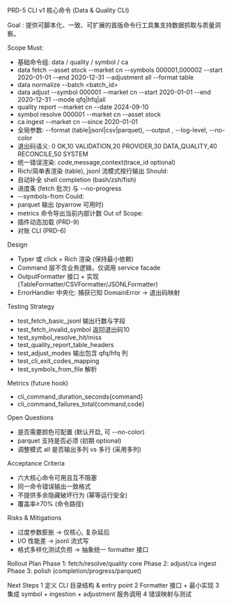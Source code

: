 PRD-5 CLI v1 核心命令 (Data & Quality CLI)

Goal
: 提供可脚本化、一致、可扩展的首版命令行工具集支持数据抓取与质量洞察。

Scope
Must:
- 基础命令组: data / quality / symbol / ca
- data fetch --asset stock --market cn --symbols 000001,000002 --start 2020-01-01 --end 2020-12-31 --adjustment all --format table
- data normalize --batch <batch_id>
- data adjust --symbol 000001 --market cn --start 2020-01-01 --end 2020-12-31 --mode qfq|hfq|all
- quality report --market cn --date 2024-09-10
- symbol resolve 000001 --market cn --asset stock
- ca ingest --market cn --since 2020-01-01
- 全局参数: --format (table|jsonl|csv|parquet), --output <path>, --log-level, --no-color
- 退出码语义: 0 OK,10 VALIDATION,20 PROVIDER,30 DATA_QUALITY,40 RECONCILE,50 SYSTEM
- 统一错误渲染: code,message,context(trace_id optional)
- Rich/简单表渲染 (table), jsonl 流模式按行输出
Should:
- 自动补全 shell completion (bash/zsh/fish)
- 进度条 (fetch 批次) 与 --no-progress
- --symbols-from <file>
Could:
- parquet 输出 (pyarrow 可用时)
- metrics 命令导出当前内部计数
Out of Scope:
- 插件动态加载 (PRD-9)
- 对账 CLI (PRD-6)

Design
- Typer 或 click + Rich 渲染 (保持最小依赖)
- Command 层不含业务逻辑，仅调用 service facade
- OutputFormatter 接口 + 实现(TableFormatter/CSVFormatter/JSONLFormatter)
- ErrorHandler 中央化: 捕获已知 DomainError -> 退出码映射

Testing Strategy
- test_fetch_basic_jsonl 输出行数与字段
- test_fetch_invalid_symbol 返回退出码10
- test_symbol_resolve_hit/miss
- test_quality_report_table_headers
- test_adjust_modes 输出包含 qfq/hfq 列
- test_cli_exit_codes_mapping
- test_symbols_from_file 解析

Metrics (future hook)
- cli_command_duration_seconds{command}
- cli_command_failures_total{command,code}

Open Questions
- 是否需要颜色可配置 (默认开启, 可 --no-color)
- parquet 支持是否必须 (初期 optional)
- 调整模式 all 是否输出多列 vs 多行 (采用多列)

Acceptance Criteria
- 六大核心命令可用且互不阻塞
- 同一命令错误输出一致格式
- 不提供多余隐藏破坏行为 (幂等运行安全)
- 覆盖率≥70% (命令路径)

Risks & Mitigations
- 过度参数膨胀 → 仅核心, 复杂延后
- I/O 性能差 → jsonl 流式写
- 格式多样化测试负担 → 抽象统一 formatter 接口

Rollout Plan
Phase 1: fetch/resolve/quality core
Phase 2: adjust/ca ingest
Phase 3: polish (completion/progress/parquet)

Next Steps
1 定义 CLI 目录结构 & entry point
2 Formatter 接口 + 最小实现
3 集成 symbol + ingestion + adjustment 服务调用
4 错误映射与测试

